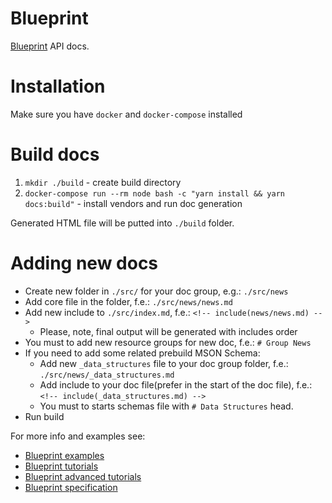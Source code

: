 # Blueprint
[Blueprint](https://apiblueprint.org) API docs.

# Installation
Make sure you have `docker` and `docker-compose` installed 

# Build docs
1. `mkdir ./build` - create build directory
2. `docker-compose run --rm node bash -c "yarn install && yarn docs:build"` - install vendors and run doc generation

Generated HTML file will be putted into `./build` folder.

# Adding new docs

+ Create new folder in `./src/` for your doc group, e.g.: `./src/news`
+ Add core file in the folder, f.e.: `./src/news/news.md`
+ Add new include to `./src/index.md`, f.e.: `<!-- include(news/news.md) -->`
    + Please, note, final output will be generated with includes order
+ You must to add new resource groups for new doc, f.e.: `# Group News`
+ If you need to add some related prebuild MSON Schema:
    + Add new `_data_structures` file to your doc group folder, f.e.: `./src/news/_data_structures.md`
    + Add include to your doc file(prefer in the start of the doc file), f.e.: `<!-- include(_data_structures.md) -->`
    + You must to starts schemas file with `# Data Structures` head.
+ Run build

For more info and examples see:
+ [Blueprint examples](https://github.com/apiaryio/api-blueprint/tree/master/examples)
+ [Blueprint tutorials](https://apiblueprint.org/documentation/tutorial.html)
+ [Blueprint advanced tutorials](https://apiblueprint.org/documentation/advanced-tutorial.html)  
+ [Blueprint specification](https://apiblueprint.org/documentation/specification.html)  